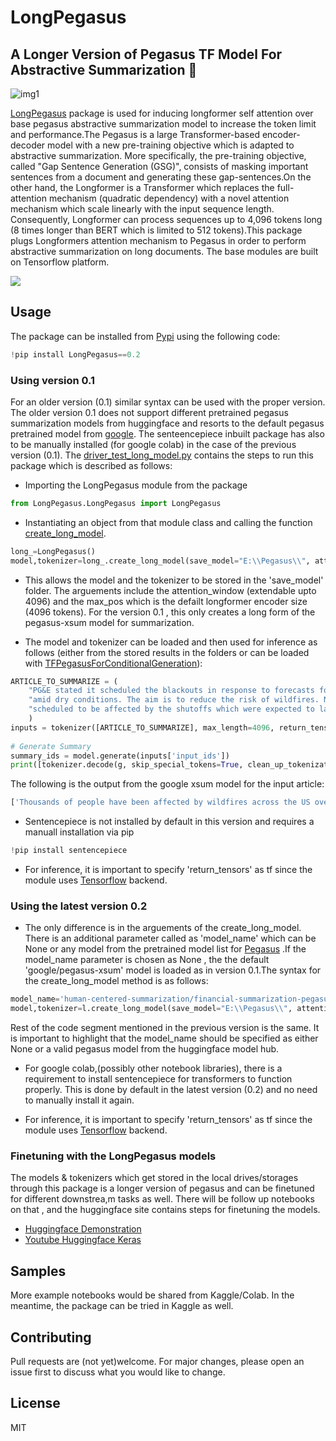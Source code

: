 # LongPegasus


## A Longer Version of Pegasus TF Model For Abstractive Summarization :robot:

![img1](https://miro.medium.com/max/1184/1*yp5xLaVL7vOs6YT9QPO2Ow.png)


[LongPegasus](https://pypi.org/project/LongPegasus/) package is used for inducing longformer self attention over base pegasus abstractive summarization model to increase the token limit and performance.The Pegasus is a large Transformer-based encoder-decoder model with a new pre-training objective which is adapted to abstractive summarization. More specifically, the pre-training objective, called "Gap Sentence Generation (GSG)", consists of masking important sentences from a document and generating these gap-sentences.On the other hand, the Longformer is a Transformer which replaces the full-attention mechanism (quadratic dependency) with a novel attention mechanism which scale linearly with the input sequence length. Consequently, Longformer can process sequences up to 4,096 tokens long (8 times longer than BERT which is limited to 512 tokens).This package plugs Longformers attention mechanism to Pegasus in order to perform abstractive summarization on long documents. The base modules are built on Tensorflow platform.


<img src="https://1.bp.blogspot.com/-qQryqABhdhA/XcC3lJupTKI/AAAAAAAAAzA/MOYu3P_DFRsmNkpjD9j813_SOugPgoBLACLcBGAsYHQ/s1600/h1.png">


## Usage


The package can be installed from [Pypi](https://pypi.org/project/LongPegasus/) using the following code:

```python
!pip install LongPegasus==0.2
```


### Using version 0.1


For an older version (0.1) similar syntax can be used with the proper version. The older version 0.1 does not support different pretrained pegasus summarization models from huggingface and resorts to the default pegasus pretrained model from [google](https://huggingface.co/google/pegasus-xsum). The senteencepiece inbuilt package has also to be manually installed (for google colab) in the case of the previous version (0.1). The [driver_test_long_model.py](https://github.com/abhilash1910/LongPegasus/blob/master/driver_test_long_model.py) contains the steps to run this package which is described as follows:

- Importing the LongPegasus module from the package

```python
from LongPegasus.LongPegasus import LongPegasus
```

- Instantiating an object from that module class and calling the function [create_long_model](https://github.com/abhilash1910/LongPegasus/blob/master/LongPegasus/LongPegasus.py).

```python
long_=LongPegasus()             
model,tokenizer=long_.create_long_model(save_model="E:\\Pegasus\\", attention_window=512, max_pos=4096)
```

- This allows the model and the tokenizer to be stored in the 'save_model' folder. The arguements include the attention_window (extendable upto 4096) and the max_pos which is the defailt longformer encoder size (4096 tokens). For the version 0.1 , this only creates a long form of the pegasus-xsum model for summarization.

- The model and tokenizer can be loaded and then used for inference as follows (either from the stored results in the folders or can be loaded with [TFPegasusForConditionalGeneration](https://huggingface.co/transformers/model_doc/pegasus.html#tfpegasusforconditionalgeneration)):

```python
ARTICLE_TO_SUMMARIZE = (
    "PG&E stated it scheduled the blackouts in response to forecasts for high winds "
    "amid dry conditions. The aim is to reduce the risk of wildfires. Nearly 800 thousand customers were "
    "scheduled to be affected by the shutoffs which were expected to last through at least midday tomorrow."
    )
inputs = tokenizer([ARTICLE_TO_SUMMARIZE], max_length=4096, return_tensors='tf')
    
# Generate Summary
summary_ids = model.generate(inputs['input_ids'])
print([tokenizer.decode(g, skip_special_tokens=True, clean_up_tokenization_spaces=False) for g in summary_ids])
```

The following is the output from the google xsum model for the input article:

```bash
['Thousands of people have been affected by wildfires across the US over the past few weeks.']
```
- Sentencepiece is not installed by default in this version and requires a manuall installation via pip

```python
!pip install sentencepiece
```

- For inference, it is important to specify 'return_tensors' as tf since the module uses [Tensorflow](https://www.tensorflow.org/) backend.


### Using the latest version 0.2


- The only difference is in the arguements of the create_long_model. There is an additional parameter called as 'model_name' which can be None or any model from the pretrained model list for [Pegasus](https://huggingface.co/models?sort=downloads&search=pegasus) .If the model_name parameter is chosen as None , the the default 'google/pegasus-xsum' model is loaded as in version 0.1.The syntax for the create_long_model method is as follows:

```python
model_name='human-centered-summarization/financial-summarization-pegasus'
model,tokenizer=l.create_long_model(save_model="E:\\Pegasus\\", attention_window=4096, max_pos=4096,model_name=model_name)
```
Rest of the code segment mentioned in the previous version is the same. It is important to highlight that the model_name should be specified as either None or a valid pegasus model from the huggingface model hub.

- For google colab,(possibly other notebook libraries), there is a requirement to install sentencepiece for transformers to function properly. This is done by default in the latest version (0.2) and no need to manually install it again.

- For inference, it is important to specify 'return_tensors' as tf since the module uses [Tensorflow](https://www.tensorflow.org/) backend.


### Finetuning with the LongPegasus models

The models & tokenizers which get stored in the local drives/storages through this package is a longer version of pegasus and can be finetuned for different downstrea,m tasks as well. There will be follow up notebooks on that , and the huggingface site contains steps for finetuning the models.

- [Huggingface Demonstration](https://huggingface.co/transformers/training.html)
- [Youtube Huggingface Keras](https://youtu.be/rnTGBy2ax1c)


## Samples


More example notebooks would be shared from Kaggle/Colab. In the meantime, the package can be tried in Kaggle as well.


## Contributing

Pull requests are (not yet)welcome. For major changes, please open an issue first to discuss what you would like to change.

## License

MIT
